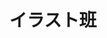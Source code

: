 ---
layout: post
title: イラスト班
description: イラスト班班長と役員のみアクセス可能
image: assets/images/google_drive.png
link: https://drive.google.com/drive/folders/0B4hryXPrSmDURVRrY2tTZ1lua3c
description_link: https://scrapbox.io/sokon-admins/Google_Drive
---